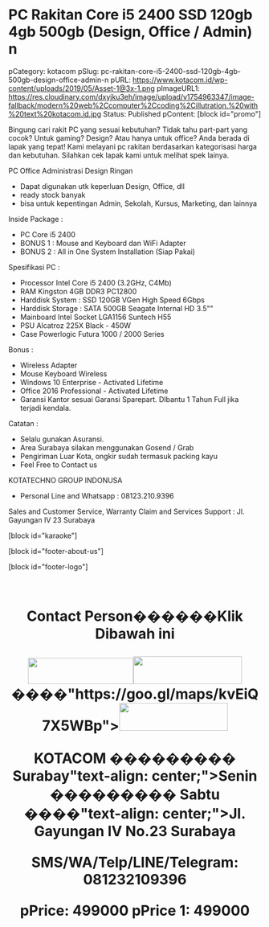 # PC Rakitan Core i5 2400 SSD 120gb 4gb 500gb (Design, Office / Admin) n

pCategory: kotacom
pSlug: pc-rakitan-core-i5-2400-ssd-120gb-4gb-500gb-design-office-admin-n
pURL: https://www.kotacom.id/wp-content/uploads/2019/05/Asset-1@3x-1.png
pImageURL1: https://res.cloudinary.com/dxyjku3eh/image/upload/v1754963347/image-fallback/modern%20web%2Ccomputer%2Ccoding%2Cillutration.%20with%20text%20kotacom.id.jpg
Status: Published
pContent: [block id="promo"]

Bingung cari rakit PC yang sesuai kebutuhan? Tidak tahu part-part yang cocok?
Untuk gaming? Design? Atau hanya untuk office? 
Anda berada di lapak yang tepat!
Kami melayani pc rakitan berdasarkan kategorisasi harga dan kebutuhan. 
Silahkan cek lapak kami untuk melihat spek lainya.

PC Office Administrasi Design Ringan
- Dapat digunakan utk keperluan Design, Office, dll
- ready stock banyak
- bisa untuk kepentingan Admin, Sekolah, Kursus, Marketing, dan lainnya

Inside Package :
- PC Core i5 2400
- BONUS 1 : Mouse and Keyboard dan WiFi Adapter
- BONUS 2 : All in One System Installation (Siap Pakai)

Spesifikasi PC :
- Processor Intel Core i5 2400 (3.2GHz, C4Mb)
- RAM Kingston 4GB DDR3 PC12800
- Harddisk System : SSD 120GB VGen High Speed 6Gbps
- Harddisk Storage : SATA 500GB Seagate Internal HD 3.5""
- Mainboard Intel Socket LGA1156 Suntech H55
- PSU Alcatroz 225X Black - 450W
- Case Powerlogic Futura 1000 / 2000 Series

Bonus :
- Wireless Adapter 
- Mouse Keyboard Wireless
- Windows 10 Enterprise - Activated Lifetime
- Office 2016 Professional - Activated Lifetime
- Garansi Kantor sesuai Garansi Sparepart. DIbantu 1 Tahun Full jika terjadi kendala. 

Catatan :
- Selalu gunakan Asuransi.
- Area Surabaya silakan menggunakan Gosend / Grab
- Pengiriman Luar Kota, ongkir sudah termasuk packing kayu
- Feel Free to Contact us

KOTATECHNO GROUP INDONUSA
- Personal Line and Whatsapp : 08123.210.9396

Sales and Customer Service, Warranty Claim and Services Support :
Jl. Gayungan IV 23 Surabaya

[block id="karaoke"]

[block id="footer-about-us"]

[block id="footer-logo"]

&nbsp;
<h1 style="text-align: center;"><strong>Contact Person������</strong"text-align: center;"><strong>Klik Dibawah ini</strong></p>
<p style="text-align: center;"><a href="tel:+6281232109396"><img class="wp-image-53121 alignnone size-full lazy-load-active" src="https://www.kotacom.id/wp-content/uploads/2019/05/Asset-1@3x-1.png" alt="" width="210" height="52" data-src="https://www.kotacom.id/wp-content/uploads/2019/05/Asset-1@3x-1.png" /></a><a href="https://web.whatsapp.com/send?phone=+6281232109396&amp;text=Hallo%20KOTACOM.%20Saya%20(Sebutkan%20nama%20anda)%20Kami%20membutuhkan%20bantuan%20untuk%20(sebutkan%20bantuan%20yang%20anda%20butuhkan)"><img class="wp-image-53122 alignnone size-full lazy-load-active" src="https://www.kotacom.id/wp-content/uploads/2019/05/Asset-2@3x.png" alt="" width="216" height="55" data-src="https://www.kotacom.id/wp-content/uploads/2019/05/Asset-2@3x.png" /></a>����"https://goo.gl/maps/kvEiQ7X5WBp"><img class="wp-image-53123 alignnone size-full lazy-load-active" src="https://www.kotacom.id/wp-content/uploads/2019/05/Asset-3@3x.png" alt="" width="216" height="55" data-src="https://www.kotacom.id/wp-content/uploads/2019/05/Asset-3@3x.png" /></a></p>
<p style="text-align: center;"><strong>KOTACOM ��������� Surabay"text-align: center;">Senin ��������� Sabtu ����"text-align: center;">Jl. Gayungan IV No.23 Surabaya</p>
<p style="text-align: center;"><strong><span class="amp-wp-inline-50db36ebabb38d49dd4ce163290e069b">SMS/WA/Telp/LINE/Telegram: 081232109396</span></strong></p>
pPrice: 499000
pPrice 1: 499000